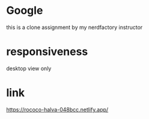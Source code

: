 # Google
this is a clone assignment by my nerdfactory instructor

# responsiveness
desktop view only

# link
https://rococo-halva-048bcc.netlify.app/

